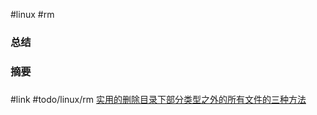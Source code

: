 #linux #rm 

### 总结

### 摘要



### 
#link #todo/linux/rm
 [实用的删除目录下部分类型之外的所有文件的三种方法](https://www.linuxprobe.com/directory-under.html "实用的删除目录下部分类型之外的所有文件的三种方法")
